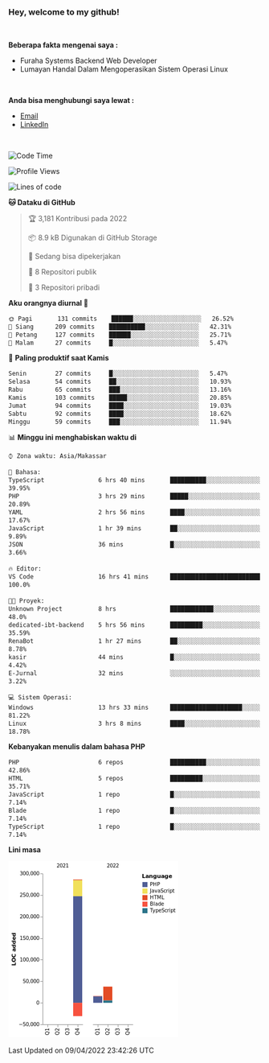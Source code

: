 <h3>Hey, welcome to my github!</h3>

<br>

<p><strong>Beberapa fakta mengenai saya :</strong></p>

<ul>
  <li>Furaha Systems Backend Web Developer</li>
  <li>Lumayan Handal Dalam Mengoperasikan Sistem Operasi Linux</li>
</ul>

<br>

<p><strong>Anda bisa menghubungi saya lewat :</strong></p>

<ul>
  <li><a href="mailto:renaldiapriyanto419@gmail.com">Email</a></li>
  <li><a href="https://www.linkedin.com/in/renaldi-kadang-314314206/">LinkedIn</a></li>
</ul>

<br>

<!--START_SECTION:waka-->
![Code Time](http://img.shields.io/badge/Code%20Time-68%20hrs%203%20mins-blue)

![Profile Views](http://img.shields.io/badge/Profil%20dilihat-2-blue)

![Lines of code](https://img.shields.io/badge/Sejak%20Hello%20World%20aku%20telah%20menulis-309%20Thousand%20baris%20kode-blue)

**🐱 Dataku di GitHub** 

> 🏆 3,181 Kontribusi pada 2022
 > 
> 📦 8.9 kB Digunakan di GitHub Storage 
 > 
> 💼 Sedang bisa dipekerjakan
 > 
> 📜 8 Repositori publik 
 > 
> 🔑 3 Repositori pribadi  
 > 
**Aku orangnya diurnal 🐤** 

```text
🌞 Pagi       131 commits    ██████░░░░░░░░░░░░░░░░░░░   26.52% 
🌆 Siang      209 commits    ██████████░░░░░░░░░░░░░░░   42.31% 
🌃 Petang     127 commits    ██████░░░░░░░░░░░░░░░░░░░   25.71% 
🌙 Malam      27 commits     █░░░░░░░░░░░░░░░░░░░░░░░░   5.47%

```
📅 **Paling produktif saat Kamis** 

```text
Senin        27 commits     █░░░░░░░░░░░░░░░░░░░░░░░░   5.47% 
Selasa       54 commits     ██░░░░░░░░░░░░░░░░░░░░░░░   10.93% 
Rabu         65 commits     ███░░░░░░░░░░░░░░░░░░░░░░   13.16% 
Kamis        103 commits    █████░░░░░░░░░░░░░░░░░░░░   20.85% 
Jumat        94 commits     ████░░░░░░░░░░░░░░░░░░░░░   19.03% 
Sabtu        92 commits     ████░░░░░░░░░░░░░░░░░░░░░   18.62% 
Minggu       59 commits     ███░░░░░░░░░░░░░░░░░░░░░░   11.94%

```


📊 **Minggu ini menghabiskan waktu di** 

```text
⌚︎ Zona waktu: Asia/Makassar

💬 Bahasa: 
TypeScript               6 hrs 40 mins       ██████████░░░░░░░░░░░░░░░   39.95% 
PHP                      3 hrs 29 mins       █████░░░░░░░░░░░░░░░░░░░░   20.89% 
YAML                     2 hrs 56 mins       ████░░░░░░░░░░░░░░░░░░░░░   17.67% 
JavaScript               1 hr 39 mins        ██░░░░░░░░░░░░░░░░░░░░░░░   9.89% 
JSON                     36 mins             █░░░░░░░░░░░░░░░░░░░░░░░░   3.66%

🔥 Editor: 
VS Code                  16 hrs 41 mins      █████████████████████████   100.0%

🐱‍💻 Proyek: 
Unknown Project          8 hrs               ████████████░░░░░░░░░░░░░   48.0% 
dedicated-ibt-backend    5 hrs 56 mins       █████████░░░░░░░░░░░░░░░░   35.59% 
RenaBot                  1 hr 27 mins        ██░░░░░░░░░░░░░░░░░░░░░░░   8.78% 
kasir                    44 mins             █░░░░░░░░░░░░░░░░░░░░░░░░   4.42% 
E-Jurnal                 32 mins             ░░░░░░░░░░░░░░░░░░░░░░░░░   3.22%

💻 Sistem Operasi: 
Windows                  13 hrs 33 mins      ████████████████████░░░░░   81.22% 
Linux                    3 hrs 8 mins        ████░░░░░░░░░░░░░░░░░░░░░   18.78%

```

**Kebanyakan menulis dalam bahasa PHP** 

```text
PHP                      6 repos             ██████████░░░░░░░░░░░░░░░   42.86% 
HTML                     5 repos             █████████░░░░░░░░░░░░░░░░   35.71% 
JavaScript               1 repo              █░░░░░░░░░░░░░░░░░░░░░░░░   7.14% 
Blade                    1 repo              █░░░░░░░░░░░░░░░░░░░░░░░░   7.14% 
TypeScript               1 repo              █░░░░░░░░░░░░░░░░░░░░░░░░   7.14%

```


**Lini masa**

![Chart not found](https://raw.githubusercontent.com/Sylent-Sys/Sylent-Sys/main/charts/bar_graph.png) 


 Last Updated on 09/04/2022 23:42:26 UTC
<!--END_SECTION:waka-->
